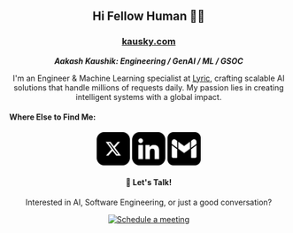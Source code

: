 <h2 align="center">Hi Fellow Human 🙋‍♂️</h2>

<div align="center">

### [kausky.com](https://kausky.com)

**_Aakash Kaushik:  Engineering / GenAI / ML / GSOC_**

</div>

<p align="center">
I'm an Engineer & Machine Learning specialist at <a href="https://lyric.tech">Lyric</a>, crafting scalable AI solutions that handle millions of requests daily. My passion lies in creating intelligent systems with a global impact.
</p>

#### Where Else to Find Me:

<p align="center">
    <a href="https://x.com/aakash7539" target="_blank"><img src="./assets/media/icons/x.svg" height="60px" width="60px" alt="X - twitter"></a>
    <a href="https://www.linkedin.com/in/kaushikaakash7539/" target="_blank"><img src="./assets/media/icons/linkedin.svg" height="60px" width="60px" alt="LinkedIn"></a>
    <a href="mailto:kaushikaakash7539@gmail.com?subject=Hey&body=Message" target="_blank"><img src="./assets/media/icons/gmail.svg" height="60px" width="60px" alt="Gmail" ></a>
</p>

<div align="center">
    <h4>🤝 Let's Talk!</h4>
     <p>
        Interested in AI, Software Engineering, or just a good conversation?
    </p>
    <a href="https://calendly.com/kaushikaakash7539/lets-talk" target="_blank">
        <img src="https://img.shields.io/badge/Schedule%20a%20Meeting-4285F4?style=for-the-badge&logo=google-calendar&logoColor=white" alt="Schedule a meeting"/>
    </a>
</div>
